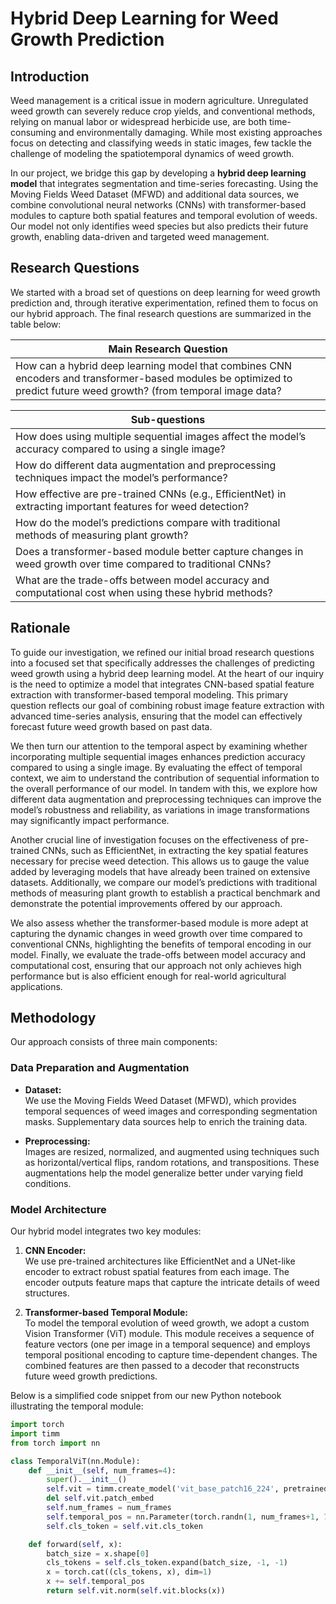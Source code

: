 # Hybrid Deep Learning for Weed Growth Prediction

## Introduction

Weed management is a critical issue in modern agriculture. Unregulated weed growth can severely reduce crop yields, and conventional methods, relying on manual labor or widespread herbicide use, are both time-consuming and environmentally damaging. While most existing approaches focus on detecting and classifying weeds in static images, few tackle the challenge of modeling the spatiotemporal dynamics of weed growth.

In our project, we bridge this gap by developing a **hybrid deep learning model** that integrates segmentation and time-series forecasting. Using the Moving Fields Weed Dataset (MFWD) and additional data sources, we combine convolutional neural networks (CNNs) with transformer-based modules to capture both spatial features and temporal evolution of weeds. Our model not only identifies weed species but also predicts their future growth, enabling data-driven and targeted weed management.

## Research Questions

We started with a broad set of questions on deep learning for weed growth prediction and, through iterative experimentation, refined them to focus on our hybrid approach. The final research questions are summarized in the table below:

| **Main Research Question** |
|-----------------------------|
| How can a hybrid deep learning model that combines CNN encoders and transformer-based modules be optimized to predict future weed growth? (from temporal image data? |

| **Sub-questions** |
|-------------------|
| How does using multiple sequential images affect the model’s accuracy compared to using a single image? |
| How do different data augmentation and preprocessing techniques impact the model’s performance? |
| How effective are pre-trained CNNs (e.g., EfficientNet) in extracting important features for weed detection? |
| How do the model’s predictions compare with traditional methods of measuring plant growth? |
| Does a transformer-based module better capture changes in weed growth over time compared to traditional CNNs? |
| What are the trade-offs between model accuracy and computational cost when using these hybrid methods? |

## Rationale

To guide our investigation, we refined our initial broad research questions into a focused set that specifically addresses the challenges of predicting weed growth using a hybrid deep learning model. At the heart of our inquiry is the need to optimize a model that integrates CNN-based spatial feature extraction with transformer-based temporal modeling. This primary question reflects our goal of combining robust image feature extraction with advanced time-series analysis, ensuring that the model can effectively forecast future weed growth based on past data.

We then turn our attention to the temporal aspect by examining whether incorporating multiple sequential images enhances prediction accuracy compared to using a single image. By evaluating the effect of temporal context, we aim to understand the contribution of sequential information to the overall performance of our model. In tandem with this, we explore how different data augmentation and preprocessing techniques can improve the model’s robustness and reliability, as variations in image transformations may significantly impact performance.

Another crucial line of investigation focuses on the effectiveness of pre-trained CNNs, such as EfficientNet, in extracting the key spatial features necessary for precise weed detection. This allows us to gauge the value added by leveraging models that have already been trained on extensive datasets. Additionally, we compare our model’s predictions with traditional methods of measuring plant growth to establish a practical benchmark and demonstrate the potential improvements offered by our approach.

We also assess whether the transformer-based module is more adept at capturing the dynamic changes in weed growth over time compared to conventional CNNs, highlighting the benefits of temporal encoding in our model. Finally, we evaluate the trade-offs between model accuracy and computational cost, ensuring that our approach not only achieves high performance but is also efficient enough for real-world agricultural applications.

## Methodology

Our approach consists of three main components:

### Data Preparation and Augmentation

- **Dataset:**  
  We use the Moving Fields Weed Dataset (MFWD), which provides temporal sequences of weed images and corresponding segmentation masks. Supplementary data sources help to enrich the training data.
  
- **Preprocessing:**  
  Images are resized, normalized, and augmented using techniques such as horizontal/vertical flips, random rotations, and transpositions. These augmentations help the model generalize better under varying field conditions.

### Model Architecture

Our hybrid model integrates two key modules:

1. **CNN Encoder:**  
   We use pre-trained architectures like EfficientNet and a UNet-like encoder to extract robust spatial features from each image. The encoder outputs feature maps that capture the intricate details of weed structures.

2. **Transformer-based Temporal Module:**  
   To model the temporal evolution of weed growth, we adopt a custom Vision Transformer (ViT) module. This module receives a sequence of feature vectors (one per image in a temporal sequence) and employs temporal positional encoding to capture time-dependent changes. The combined features are then passed to a decoder that reconstructs future weed growth predictions.

Below is a simplified code snippet from our new Python notebook illustrating the temporal module:

```python
import torch
import timm
from torch import nn

class TemporalViT(nn.Module):
    def __init__(self, num_frames=4):
        super().__init__()
        self.vit = timm.create_model('vit_base_patch16_224', pretrained=True, num_classes=0)
        del self.vit.patch_embed
        self.num_frames = num_frames
        self.temporal_pos = nn.Parameter(torch.randn(1, num_frames+1, 768))
        self.cls_token = self.vit.cls_token

    def forward(self, x):
        batch_size = x.shape[0]
        cls_tokens = self.cls_token.expand(batch_size, -1, -1)
        x = torch.cat((cls_tokens, x), dim=1)
        x += self.temporal_pos
        return self.vit.norm(self.vit.blocks(x))
